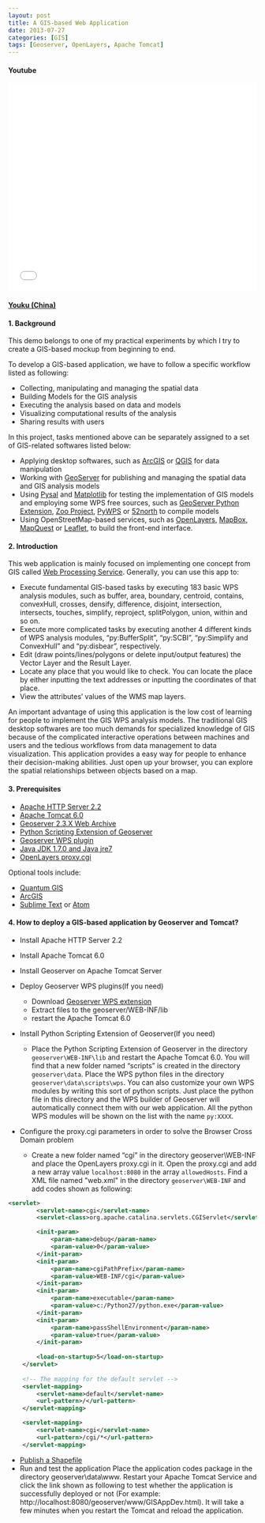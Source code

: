 ```yaml
---
layout: post
title: A GIS-based Web Application
date: 2013-07-27
categories: [GIS]
tags: [Geoserver, OpenLayers, Apache Tomcat]
---
```


#### Youtube

<iframe width="100%" height="420" src="//www.youtube.com/embed/HJ3vejLnQ3g" frameborder="0" allowfullscreen></iframe>

#### [Youku (China)](http://v.youku.com/v_show/id_XNTcyOTA3ODEy.html?from=y1.7-1.2)

#### 1. Background

This demo belongs to one of my practical experiments by which I try to create a GIS-based mockup from beginning to end. 

To develop a GIS-based application, we have to follow a specific workflow listed as following:

* Collecting, manipulating and managing the spatial data
* Building Models for the GIS analysis 
* Executing the analysis based on data and models
* Visualizing computational results of the analysis
* Sharing results with users

In this project, tasks mentioned above can be separately assigned to a set of GIS-related softwares listed below:

* Applying desktop softwares, such as [ArcGIS](http://resources.arcgis.com/en/home/) or [QGIS](http://www.qgis.org/) for data manipulation
* Working with [GeoServer](http://docs.geoserver.org/stable/en/user/community/python/index.html) for publishing and managing the spatial data and GIS analysis models
* Using [Pysal](https://code.google.com/p/pysal/) and [Matplotlib](http://matplotlib.org/) for testing the implementation of GIS models and employing some WPS free sources, such as [GeoServer Python Extension](http://docs.geoserver.org/stable/en/user/community/python/overview.html), [Zoo Project](http://zoo-project.org/), [PyWPS](http://pywps.wald.intevation.org/) or [52north](http://52north.org/) to compile models
* Using OpenStreetMap-based services, such as [OpenLayers](http://www.openlayers.org/), [MapBox](http://mapbox.com/), [MapQuest](http://www.mapquest.com/) or [Leaflet](http://leafletjs.com/index.html), to build the front-end interface.

#### 2. Introduction

This web application is mainly focused on implementing one concept from GIS called [Web Processing Service](http://www.opengeospatial.org/standards/wps). Generally, you can use this app to:

- Execute fundamental GIS-based tasks by executing 183 basic WPS analysis modules, such as buffer, area, boundary, centroid, contains, convexHull, crosses, densify, difference, disjoint, intersection, intersects, touches, simplify, reproject, splitPolygon, union, within and so on.
- Execute more complicated tasks by executing another 4 different kinds of WPS analysis modules, “py:BufferSplit”, “py:SCBI”, “py:Simplify and ConvexHull” and “py:disbear”, respectively.
- Edit (draw points/lines/polygons or delete input/output features) the Vector Layer and the Result Layer.
- Locate any place that you would like to check. You can locate the place by either inputting the text addresses or inputting the coordinates of that place.
- View the attributes’ values of the WMS map layers.

An important advantage of using this application is the low cost of learning for people to implement the GIS WPS analysis models. The traditional GIS desktop softwares are too much demands for specialized knowledge of GIS because of the complicated interactive operations between machines and users and the tedious workflows from data management to data visualization. This application provides a easy way for people to enhance their decision-making abilities. Just open up your browser, you can explore the spatial relationships between objects based on a map.

#### 3. Prerequisites

- [Apache HTTP Server 2.2](http://httpd.apache.org/download.cgi)
- [Apache Tomcat 6.0](http://tomcat.apache.org/download-60.cgi)
- [Geoserver 2.3.X Web Archive](http://geoserver.org/display/GEOS/Download)
- [Python Scripting Extension of Geoserver](http://docs.geoserver.org/stable/en/user/community/scripting/installation.html)
- [Geoserver WPS plugin](http://docs.geoserver.org/stable/en/user/extensions/wps/install.html)
- [Java JDK 1.7.0 and Java jre7](http://www.oracle.com/technetwork/java/index.html)
- [OpenLayers proxy.cgi](http://trac.osgeo.org/openlayers/browser/trunk/openlayers/examples/proxy.cgi)

Optional tools include:

- [Quantum GIS](http://www.qgis.org/)
- [ArcGIS](http://www.esri.com/software/arcgis)
- [Sublime Text](http://www.sublimetext.com/) or [Atom](https://atom.io/)


#### 4. How to deploy a GIS-based application by Geoserver and Tomcat?

- Install Apache HTTP Server 2.2
- Install Apache Tomcat 6.0
- Install Geoserver on Apache Tomcat Server
- Deploy Geoserver WPS plugins(If you need)
    +  Download [Geoserver WPS extension](http://docs.geoserver.org/stable/en/user/extensions/wps/install.html)
    +  Extract files to the geoserver/WEB-INF/lib
    +  restart the Apache Tomcat 6.0
- Install Python Scripting Extension of Geoserver(If you need)
    - Place the Python Scripting Extension of Geoserver in the directory `geoserver\WEB-INF\lib` and restart the Apache Tomcat 6.0. You will find that a new folder named “scripts” is created in the directory `geoserver\data`. Place the WPS python files in the directory `geoserver\data\scripts\wps`. You can also customize your own WPS modules by writing this sort of python scripts. Just place the python file in this directory and the WPS builder of Geoserver will automatically connect them with our web application. All the python WPS modules will be shown on the list with the name `py:XXXX`.

- Configure the proxy.cgi parameters in order to solve the Browser Cross Domain problem
    - Create a new folder named “cgi” in the directory geoserver\WEB-INF and place the OpenLayers proxy.cgi in it. Open the proxy.cgi and add a new array value `localhost:8080` in the array `allowedHosts`. Find a XML file named "web.xml" in the directory `geoserver\WEB-INF` and add codes shown as following:

```xml
<servlet>
        <servlet-name>cgi</servlet-name>
        <servlet-class>org.apache.catalina.servlets.CGIServlet</servlet-class>

        <init-param>
            <param-name>debug</param-name>
            <param-value>0</param-value>
        </init-param>
        <init-param>
            <param-name>cgiPathPrefix</param-name>
            <param-value>WEB-INF/cgi</param-value>
        </init-param>
        <init-param>
            <param-name>executable</param-name>
            <param-value>c:/Python27/python.exe</param-value>
        </init-param>
        <init-param>
            <param-name>passShellEnvironment</param-name>
            <param-value>true</param-value>
        </init-param>
        
        <load-on-startup>5</load-on-startup>
    </servlet>
    
    <!-- The mapping for the default servlet -->
    <servlet-mapping>
        <servlet-name>default</servlet-name>
        <url-pattern>/</url-pattern>    
    </servlet-mapping>

    <servlet-mapping>
        <servlet-name>cgi</servlet-name>
        <url-pattern>/cgi/*</url-pattern>
    </servlet-mapping>
```

- [Publish a Shapefile](http://docs.geoserver.org/stable/en/user/gettingstarted/shapefile-quickstart/index.html)
- Run and test the application
Place the application codes package in the directory geoserver\data\www. Restart your Apache Tomcat Service and click the link shown as following to test whether the application is successfully deployed or not (For example: http://localhost:8080/geoserver/www/GISAppDev.html). It will take a few minutes when you restart the Tomcat and reload the application. 









